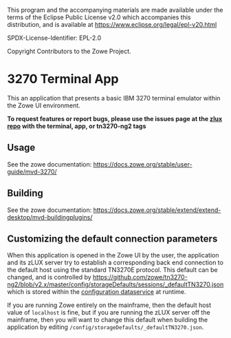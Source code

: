 This program and the accompanying materials are
made available under the terms of the Eclipse Public License v2.0 which accompanies
this distribution, and is available at https://www.eclipse.org/legal/epl-v20.html

SPDX-License-Identifier: EPL-2.0

Copyright Contributors to the Zowe Project.
# 3270 Terminal App
This an application that presents a basic IBM 3270 terminal emulator within the Zowe UI environment.

**To request features or report bugs, please use the issues page at the [zlux repo](https://github.com/zowe/zlux/issues) with the terminal, app, or tn3270-ng2 tags**

## Usage
See the zowe documentation: https://docs.zowe.org/stable/user-guide/mvd-3270/

## Building
See the zowe documentation: https://docs.zowe.org/stable/extend/extend-desktop/mvd-buildingplugins/

## Customizing the default connection parameters

When this application is opened in the Zowe UI by the user, the application and its zLUX server try to establish a corresponding back end connection to the default host using the standard TN3270E protocol.
This default can be changed, and is controlled by https://github.com/zowe/tn3270-ng2/blob/v2.x/master/config/storageDefaults/sessions/_defaultTN3270.json which is stored within the [configuration dataservice](https://docs.zowe.org/stable/extend/extend-desktop/mvd-configdataservice/) at runtime.

If you are running Zowe entirely on the mainframe, then the default host value of `localhost` is fine, but if you are running the zLUX server off the mainframe, then you will want to change this default when building the application by editing `/config/storageDefaults/_defaultTN3270.json`.

